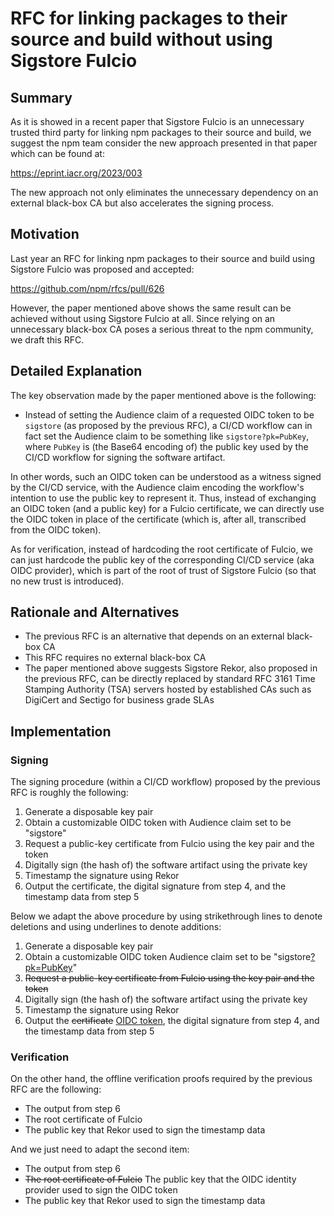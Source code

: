 # RFC for linking packages to their source and build without using Sigstore Fulcio

## Summary

As it is showed in a recent paper that Sigstore Fulcio is an unnecessary trusted third party for linking npm packages to their source and build, we suggest the npm team consider the new approach presented in that paper which can be found at:

https://eprint.iacr.org/2023/003

The new approach not only eliminates the unnecessary dependency on an external black-box CA but also accelerates the signing process.

## Motivation

Last year an RFC for linking npm packages to their source and build using Sigstore Fulcio was proposed and accepted:

https://github.com/npm/rfcs/pull/626

However, the paper mentioned above shows the same result can be achieved without using Sigstore Fulcio at all. Since relying on an unnecessary black-box CA poses a serious threat to the npm community, we draft this RFC.

## Detailed Explanation

The key observation made by the paper mentioned above is the following:

- Instead of setting the Audience claim of a requested OIDC token to be `sigstore` (as proposed by the previous RFC), a CI/CD workflow can in fact set the Audience claim to be something like `sigstore?pk=PubKey`, where `PubKey` is (the Base64 encoding of) the public key used by the CI/CD workflow for signing the software artifact.

In other words, such an OIDC token can be understood as a witness signed by the CI/CD service, with the Audience claim encoding the workflow's intention to use the public key to represent it. Thus, instead of exchanging an OIDC token (and a public key) for a Fulcio certificate, we can directly use the OIDC token in place of the certificate (which is, after all, transcribed from the OIDC token).

As for verification, instead of hardcoding the root certificate of Fulcio, we can just hardcode the public key of the corresponding CI/CD service (aka OIDC provider), which is part of the root of trust of Sigstore Fulcio (so that no new trust is introduced).

## Rationale and Alternatives

- The previous RFC is an alternative that depends on an external black-box CA
- This RFC requires no external black-box CA
- The paper mentioned above suggests Sigstore Rekor, also proposed in the previous RFC, can be directly replaced by standard RFC 3161 Time Stamping Authority (TSA) servers hosted by established CAs such as DigiCert and Sectigo for business grade SLAs

## Implementation

### Signing

The signing procedure (within a CI/CD workflow) proposed by the previous RFC is roughly the following:

1) Generate a disposable key pair
2) Obtain a customizable OIDC token with Audience claim set to be "sigstore"
3) Request a public-key certificate from Fulcio using the key pair and the token
4) Digitally sign (the hash of) the software artifact using the private key
5) Timestamp the signature using Rekor
6) Output the certificate, the digital signature from step 4, and the timestamp data from step 5

Below we adapt the above procedure by using strikethrough lines to denote deletions and using underlines to denote additions:

1) Generate a disposable key pair 
2) Obtain a customizable OIDC token Audience claim set to be "sigstore<ins>?pk=PubKey</ins>"
3) ~~Request a public-key certificate from Fulcio using the key pair and the token~~
4) Digitally sign (the hash of) the software artifact using the private key 
5) Timestamp the signature using Rekor 
6) Output the ~~certificate~~ <ins>OIDC token</ins>, the digital signature from step 4, and the timestamp data from step 5

### Verification

On the other hand, the offline verification proofs required by the previous RFC are the following:

- The output from step 6
- The root certificate of Fulcio
- The public key that Rekor used to sign the timestamp data

And we just need to adapt the second item:

- The output from step 6 
- ~~The root certificate of Fulcio~~ The public key that the OIDC identity provider used to sign the OIDC token
- The public key that Rekor used to sign the timestamp data
